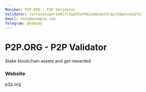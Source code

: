 ```yaml
---
Moniker: P2P.ORG - P2P Validator
Validator: terravaloper144l7c3uph5a7h62xd8u5et3rqvj3dqtvvka2fu
Email: none@example.com
Telegram: @nobody
---
```


# P2P.ORG - P2P Validator

Stake blockchain assets and get rewarded

### Website

p2p.org

